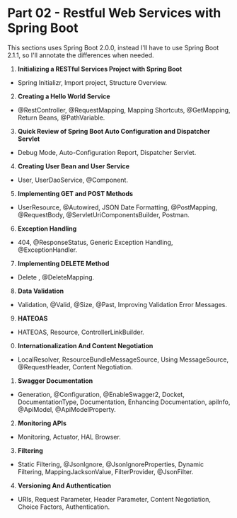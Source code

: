 # Part 02 - Restful Web Services with Spring Boot

This sections uses Spring Boot 2.0.0, instead I'll have to use Spring Boot 2.1.1, so I'll annotate the differences when needed.

1. **Initializing a RESTful Services Project with Spring Boot**
  - Spring Initializr, Import project, Structure Overview.
2. **Creating a Hello World Service**
  - @RestController, @RequestMapping, Mapping Shortcuts, @GetMapping, Return Beans, @PathVariable.
3. **Quick Review of Spring Boot Auto Configuration and Dispatcher Servlet**
  - Debug Mode, Auto-Configuration Report, Dispatcher Servlet.
4. **Creating User Bean and User Service**
  - User, UserDaoService, @Component.
5. **Implementing GET and POST Methods**
  - UserResource, @Autowired, JSON Date Formatting, @PostMapping, @RequestBody, @ServletUriComponentsBuilder, Postman.
6. **Exception Handling**
  - 404, @ResponseStatus, Generic Exception Handling, @ExceptionHandler.
7. **Implementing DELETE Method**
  - Delete , @DeleteMapping.
8. **Data Validation**
  - Validation, @Valid, @Size, @Past, Improving Validation Error Messages.
9. **HATEOAS**
  - HATEOAS, Resource<T>, ControllerLinkBuilder.
0. **Internationalization And Content Negotiation**
  - LocalResolver, ResourceBundleMessageSource, Using MessageSource, @RequestHeader, Content Negotiation.
1. **Swagger Documentation**
  - Generation, @Configuration, @EnableSwagger2, Docket, DocumentationType, Documentation, Enhancing Documentation, apiInfo, @ApiModel, @ApiModelProperty.
2. **Monitoring APIs**
  - Monitoring, Actuator, HAL Browser.
3. **Filtering**
  - Static Filtering, @JsonIgnore, @JsonIgnoreProperties, Dynamic Filtering, MappingJacksonValue, FilterProvider, @JsonFilter.
4. **Versioning And Authentication**
  - URIs, Request Parameter, Header Parameter, Content Negotiation, Choice Factors, Authentication.
